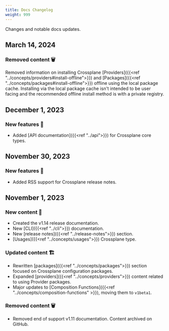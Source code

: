 ```yaml
---
title: Docs Changelog
weight: 999
---
```


Changes and notable docs updates.

<!---
new: 🎉
changed/fixed: 🏗️
removed: 🗑️
moved: 🗺️
-->

## March 14, 2024

### Removed content 🗑️

Removed information on installing Crossplane 
[Providers]({{<ref "../concepts/providers#install-offline">}}) and 
[Packages]({{<ref "../concepts/packages#install-offline">}}) offline using
the local package cache. Installing via the local package cache isn't intended
to be user facing and the recommended offline install method is with a private
registry. 

## December 1, 2023

### New features 🎉
* Added [API documentation]({{<ref "../api">}}) for Crossplane core types. 

## November 30, 2023

### New features 🎉
* Added RSS support for Crossplane release notes. 

## November 1, 2023

### New content 🎉
* Created the v1.14 release documentation.  
* New [CLI]({{<ref "../cli">}}) documentation.  
* New [release notes]({{<ref "../release-notes">}}) section.  
* [Usages]({{<ref "../concepts/usages">}}) Crossplane type.
  
### Updated content 🏗️

* Rewritten [packages]({{<ref "../concepts/packages">}}) section focused on Crossplane configuration packages.
* Expanded [providers]({{<ref "../concepts/providers">}}) content related to using Provider packages.
* Major updates to [Composition Functions]({{<ref "../concepts/composition-functions" >}}), moving them to `v1beta1`.


### Removed content 🗑️ 
* Removed end of support v1.11 documentation. Content archived on GitHub.
